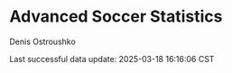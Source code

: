 # Advanced Soccer Statistics
Denis Ostroushko

<!-- gfm -->

Last successful data update: 2025-03-18 16:16:06 CST
